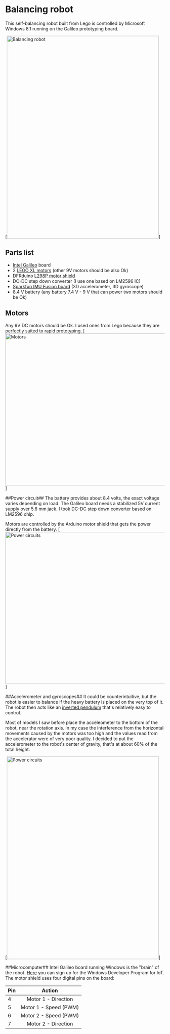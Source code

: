 Balancing robot
============

This self-balancing robot built from Lego is controlled by Microsoft Windows 8.1 running on the Galileo prototyping board.

[<img src="_img/robot.jpg?raw=true" alt="Balancing robot" width="480" height="640"/>]

## Parts list ##
- [Intel Galileo](http://en.wikipedia.org/wiki/Intel_Galileo) board
- 2 [LEGO XL motors](http://shop.lego.com/en-US/LEGO-Power-Functions-XL-Motor-8882) (other 9V motors should be also Ok)
- DFRduino [L298P motor shield](http://www.dfrobot.com/index.php?route=product/product&product_id=69)
- DC-DC step down converter (I use one based on LM2596 IC)
- [Sparkfun IMU Fusion board](https://www.sparkfun.com/products/10252) (3D accelerometer, 3D gyroscope)
- 8.4 V battery (any battery 7.4 V - 9 V that can power two motors should be Ok)

## Motors ##
Any 9V DC motors should be Ok. I used ones from Lego because they are perfectly suited to rapid prototyping. 
[<img src="_img/motors.jpg?raw=true" alt="Motors" width="640" height="480"/>]

##Power circuit##
The battery provides about 8.4 volts, the exact voltage varies depending on load. The Galileo board needs a stabilized 5V current supply over 5.6 mm jack. I took DC-DC step down converter based on LM2596 chip.

Motors are controlled by the Arduino motor shield that gets the power directly from the battery. 
[<img src="_img/power.jpg?raw=true" alt="Power circuits" width="640" height="480"/>]

##Accelerometer and gyroscopes##
It could be counterintuitive, but the robot is easier to balance if the heavy battery is placed on the very top of it. The robot then acts like an [inverted pendulum](http://en.wikipedia.org/wiki/Inverted_pendulum) that's relatively easy to control. 

Most of models I saw before place the acceleometer to the bottom of the robot, near the rotation axis. In my case the interference from the horizontal movements caused by the motors was too high and the values read from the accelerator were of very poor quality. I decided to put the accelerometer to the robot's center of gravity, that's at about 60% of the total height.  

[<img src="_img/accelerometer.jpg?raw=true" alt="Power circuits" width="480" height="640"/>]

##Microcomputer##
Intel Galileo board running Windows is the "brain" of the robot. [Here](http://windowsondevices.com) you can sign up for the Windows Developer Program for IoT. The motor shield uses four digital pins on the board:

| Pin |         Action        |
|-----|:---------------------:|
| 4   | Motor 1 - Direction   |
| 5   | Motor 1 - Speed (PWM) |
| 6   | Motor 2 - Speed (PWM) |
| 7   | Motor 2 - Direction   |



